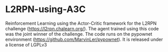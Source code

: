 # L2RPN-using-A3C

Reinforcement Learning using the Actor-Critic framework for the L2RPN challenge (https://l2rpn.chalearn.org/). The agent trained using this code was the joint winner of the challenge. The code runs on the pypownet environment (https://github.com/MarvinLer/pypownet). It is released under a license of LGPLv3 
